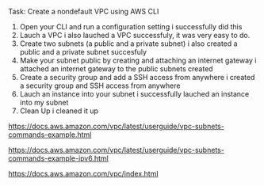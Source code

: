 Task: Create a nondefault VPC using AWS CLI

1. Open your CLI and run a configuration setting
i successfully did this
2. Lauch a VPC 
i also lauched a VPC successfuly, it was very easy to do.
3. Create two subnets (a public and a private subnet)
i also created a public and a private subnet succesfuly 
4. Make your subnet public by creating and attaching an internet gateway
i attached an internet gateway to the public subnets created 
5. Create a security group and add a SSH access from anywhere
i created a security group and SSH access from anywhere 
6. Lauch an instance into your subnet 
i successfully lauched an instance into my subnet 
7. Clean Up
i cleaned it up 

https://docs.aws.amazon.com/vpc/latest/userguide/vpc-subnets-commands-example.html

https://docs.aws.amazon.com/vpc/latest/userguide/vpc-subnets-commands-example-ipv6.html

https://docs.aws.amazon.com/vpc/index.html